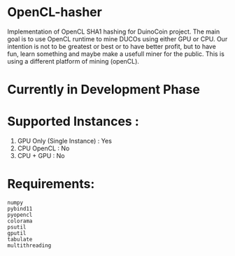 # OpenCL-hasher
Implementation of OpenCL SHA1 hashing for DuinoCoin project. The main goal is to use OpenCL runtime to mine DUCOs using either GPU or CPU. Our intention is not to be greatest or best or to have better profit, but to have fun, learn something and maybe make a usefull miner for the public. This is using a different platform of mining (openCL).

# Currently in Development Phase

# Supported Instances : 
1. GPU Only (Single Instance) : Yes
2. CPU OpenCL : No
3. CPU + GPU : No
# Requirements:

    numpy
    pybind11
    pyopencl
    colorama
    psutil
    gputil
    tabulate
    multithreading
